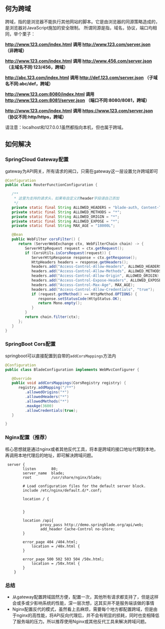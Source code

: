## 何为跨域
跨域，指的是浏览器不能执行其他网站的脚本。它是由浏览器的同源策略造成的，是浏览器对JavaScript施加的安全限制。
所谓同源是指，域名，协议，端口均相同，举个栗子：

**http://www.123.com/index.html 调用 http://www.123.com/server.json （非跨域）**

**http://www.123.com/index.html 调用 http://www.456.com/server.json  （主域名不同:123/456，跨域）**

**http://abc.123.com/index.html 调用 http://def.123.com/server.json  （子域名不同:abc/def，跨域）**

**http://www.123.com:8080/index.html 调用 http://www.123.com:8081/server.json （端口不同:8080/8081，跨域）**

**http://www.123.com/index.html 调用 https://www.123.com/server.json （协议不同:http/https，跨域）**

请注意：localhost和127.0.0.1虽然都指向本机，但也属于跨域。

## 如何解决
### SpringCloud Gateway配置
gateway为API网关，所有请求的闸口，只需在gateway这一层设置允许跨域即可

~~~java
@Configuration
public class RouterFunctionConfiguration {

   /**
    * 这里为支持的请求头，如果有自定义的header字段请自己添加
    */
   private static final String ALLOWED_HEADERS = "blade-auth, Content-Type, Authorization";
   private static final String ALLOWED_METHODS = "*";
   private static final String ALLOWED_ORIGIN = "*";
   private static final String ALLOWED_EXPOSE = "*";
   private static final String MAX_AGE = "18000L";

   @Bean
   public WebFilter corsFilter() {
      return (ServerWebExchange ctx, WebFilterChain chain) -> {
         ServerHttpRequest request = ctx.getRequest();
         if (CorsUtils.isCorsRequest(request)) {
            ServerHttpResponse response = ctx.getResponse();
            HttpHeaders headers = response.getHeaders();
            headers.add("Access-Control-Allow-Headers", ALLOWED_HEADERS);
            headers.add("Access-Control-Allow-Methods", ALLOWED_METHODS);
            headers.add("Access-Control-Allow-Origin", ALLOWED_ORIGIN);
            headers.add("Access-Control-Expose-Headers", ALLOWED_EXPOSE);
            headers.add("Access-Control-Max-Age", MAX_AGE);
            headers.add("Access-Control-Allow-Credentials", "true");
            if (request.getMethod() == HttpMethod.OPTIONS) {
               response.setStatusCode(HttpStatus.OK);
               return Mono.empty();
            }
         }
         return chain.filter(ctx);
      };
   }
}
~~~
### SpringBoot Cors配置
springboot可以直接配置到自带的`addCorsMappings`方法内
~~~java
@Configuration
public class BladeConfiguration implements WebMvcConfigurer {

   @Override
   public void addCorsMappings(CorsRegistry registry) {
      registry.addMapping("/**")
         .allowedOrigins("*")
         .allowedHeaders("*")
         .allowedMethods("*")
         .maxAge(3600)
         .allowCredentials(true);
   }

}
~~~

### Nginx配置（推荐）
核心思想就是通过nginx或者其他反代工具，将本是跨域的接口地址代理到本地，再调用本地代理后的地址，即可解决跨域问题。
~~~shell
 server {
        listen       80;
        server_name  blade;
        root         /usr/share/nginx/blade;

        # Load configuration files for the default server block.
        include /etc/nginx/default.d/*.conf;

        location / {
		

        }

    	location /api{
                proxy_pass http://demo.springblade.org/api/web;
                add_header Cache-Control no-store;
        }

        error_page 404 /404.html;
            location = /40x.html {
        }

        error_page 500 502 503 504 /50x.html;
            location = /50x.html {
        }
    }
~~~
### 总结
* 从gateway配置跨域固然方便，配置一次，其他所有请求都支持了，但是这样会或多或少影响系统的性能，深一层次想，这其实并不是服务端该做的事情
* Nginx配置反代的模式，虽然看上去麻烦，需要每个地方都配置跨域，但是由于nginx的高性能，将API反向代理后，并不会有明显的损耗，同时也变相降低了服务端的压力。所以推荐使用Nginx或其他反代工具来解决跨域问题。
